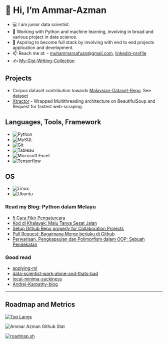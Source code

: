 
 # 👋 Hi, I’m Ammar-Azman
- 💻 I am junior data scientist.
- 🐍 Working with Python and machine learning, involving in broad and various project in data science.
- 🚀 Aspiring to become full stack by involving with end to end projects application and development.
- 📫 Reach me at: - muhammarsafuan@gmail.com, [linkedin-profile](https://www.linkedin.com/in/ammar-azman/)
- ✍ [My-Gist-Writing-Collection](https://gist.github.com/Ammar-Azman)

## Projects
- Corpus dataset contribution towards [Malaysian-Dataset-Repo](https://github.com/mesolitica/malaysian-dataset/tree/master). See [dataset](https://huggingface.co/Ammar-Azman)
- [Xtractor](https://github.com/Ammar-Azman/xtractor) - Wrapped Multithreading architecture on BeautifulSoup and Request for fastest web-scraping. 

## Languages, Tools, Framework
* ![Python](https://img.shields.io/badge/python-3670A0?style=for-the-badge&logo=python&logoColor=ffdd54)
* ![MySQL](https://img.shields.io/badge/mysql-%2300f.svg?style=for-the-badge&logo=mysql&logoColor=white)
* ![Git](https://img.shields.io/badge/git-%23F05033.svg?style=for-the-badge&logo=git&logoColor=white)
* ![Tableau](https://img.shields.io/badge/Tableau-E97627?style=for-the-badge&logo=Tableau&logoColor=white)
* ![Microsoft Excel](https://img.shields.io/badge/Microsoft_Excel-217346?style=for-the-badge&logo=microsoft-excel&logoColor=white)
* ![Tensorflow](https://img.shields.io/badge/TensorFlow-FF6F00?style=for-the-badge&logo=tensorflow&logoColor=white)

## OS
* ![Linux](https://img.shields.io/badge/Linux-FCC624?style=for-the-badge&logo=linux&logoColor=black)
* ![Ubuntu](https://img.shields.io/badge/Ubuntu-E95420?style=for-the-badge&logo=ubuntu&logoColor=white)

### Read my Blog: Python dalam Melayu 
<!-- BLOG-POST-LIST:START -->
- [5 Cara Fikir Pengaturcara](https://ammarazman.hashnode.dev/5-cara-fikir-pengaturcara)
- [Kod di Khalayak: Malu Tanya Sesat Jalan](https://ammarazman.hashnode.dev/kod-di-khalayak-malu-tanya-sesat-jalan)
- [Setup Github Repo properly for Collaboration Projects](https://ammarazman.hashnode.dev/setup-github-repo-properly-for-collaboration-projects)
- [Pull Request: Bagaimana Merge berlaku di Github](https://ammarazman.hashnode.dev/pull-request-bagaimana-merge-berlaku-di-github)
- [Perwarisan, Pengkapsulan dan Polimorfism dalam OOP: Sebuah Pendekatan](https://ammarazman.hashnode.dev/perwarisan-pengkapsulan-dan-polimorfism-dalam-oop)
<!-- BLOG-POST-LIST:END -->

### Good read
-  [applying-ml](https://applyingml.com/)
-  [data-scientist-work-alone-and-thats-bad](https://www.ethanrosenthal.com/2023/01/10/data-scientists-alone/)
-  [local-minima-suckiness](https://vickiboykis.com/2021/08/05/the-local-minima-of-suckiness/)
-  [Andrej-Karpathy-blog](http://karpathy.github.io/)

---
## Roadmap and Metrics
[![Top Langs](https://github-readme-stats.vercel.app/api/top-langs/?username=Ammar-Azman&show_icons=True&hide_border=True&theme=tokyonight)](https://github.com/anuraghazra/github-readme-stats)

<img allign="left" alt="Ammar Azman Github Stat" src="https://github-readme-stats.vercel.app/api?username=Ammar-Azman&show_icons=True&hide_border=True&theme=tokyonight" /> 

[![roadmap.sh](https://api.roadmap.sh/v1-badge/wide/64acfd9614678473bb612dd3?variant=dark&roadmaps=python%2Cdevops%2Cdocker)](https://roadmap.sh)
